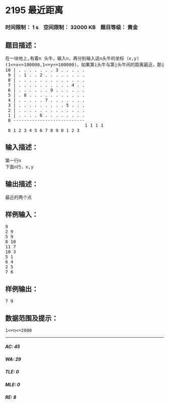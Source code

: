 # 2195 最近距离   
### 时间限制： 1 s&nbsp;&nbsp;&nbsp;&nbsp;空间限制： 32000 KB&nbsp;&nbsp;&nbsp;&nbsp;题目等级： 黄金  
## 题目描述：  

<pre>
在一块地上,有着n 头牛，输入n，再分别输入这n头牛的坐标（x,y)   
(1<=x<=100000,1<=y<=100000)，如果第i头牛与第j头牛间的距离最近，那么输出i和j
10 | . . . . . . . 3 . . . . .  
 9 | . 1 . . 2 . . . . . . . .  
 8 | . . . . . . . . . . . . .  
 7 | . . . . . . . . . . 4 . .  
 6 | . . . . . . 9 . . . . . .  
 5 | . 8 . . . . . . . . . . .  
 4 | . . . . . 7 . . . . . . .  
 3 | . . . . . . . . . 5 . . .  
 2 | . . . . . . . . . . . . .  
 1 | . . . . 6 . . . . . . . .  
 0 ---------------------------  
                              1 1 1 1  
 0 1 2 3 4 5 6 7 8 9 0 1 2 3
</pre>
  
  
## 输入描述：  

<pre>
第一行n  
下面n行，x,y
</pre>
  
  
## 输出描述：  

<pre>
最近的两个点
</pre>
  
  
## 样例输入：  

<pre>
9  
2 9  
5 9  
8 10  
11 7  
10 3  
5 1  
6 4  
2 5  
7 6
</pre>
  
  
## 样例输出：  

<pre>
7 9
</pre>
  
  
## 数据范围及提示：  

<pre>
1<=n<=2000
</pre>
  
  
***  

##### AC: 45  
##### WA: 29  
##### TLE: 0  
##### MLE: 0  
##### RE: 8  
